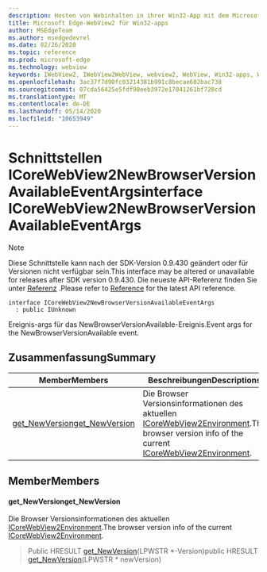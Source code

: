 ```yaml
---
description: Hosten von Webinhalten in ihrer Win32-App mit dem Microsoft Edge WebView2-Steuerelement
title: Microsoft Edge-WebView2 für Win32-apps
author: MSEdgeTeam
ms.author: msedgedevrel
ms.date: 02/26/2020
ms.topic: reference
ms.prod: microsoft-edge
ms.technology: webview
keywords: IWebView2, IWebView2WebView, webview2, WebView, Win32-apps, Win32, Edge, ICoreWebView2, ICoreWebView2Host, Browser-Steuerelement, Edge-HTML
ms.openlocfilehash: 3ac37f7d90fc03214381b991c8becae602bac738
ms.sourcegitcommit: 07cda56425e5fdf90eeb3972e17041261bf720cd
ms.translationtype: MT
ms.contentlocale: de-DE
ms.lasthandoff: 05/14/2020
ms.locfileid: "10653949"
---
```

# <span data-ttu-id="4dcc1-104">Schnittstellen ICoreWebView2NewBrowserVersionAvailableEventArgs</span><span class="sxs-lookup"><span data-stu-id="4dcc1-104">interface ICoreWebView2NewBrowserVersionAvailableEventArgs</span></span> 

> [!NOTE]
> <span data-ttu-id="4dcc1-105">Diese Schnittstelle kann nach der SDK-Version 0.9.430 geändert oder für Versionen nicht verfügbar sein.</span><span class="sxs-lookup"><span data-stu-id="4dcc1-105">This interface may be altered or unavailable for releases after SDK version 0.9.430.</span></span> <span data-ttu-id="4dcc1-106">Die neueste API-Referenz finden Sie unter [Referenz](../../../webview2-api-reference.md) .</span><span class="sxs-lookup"><span data-stu-id="4dcc1-106">Please refer to [Reference](../../../webview2-api-reference.md) for the latest API reference.</span></span>

```
interface ICoreWebView2NewBrowserVersionAvailableEventArgs
  : public IUnknown
```

<span data-ttu-id="4dcc1-107">Ereignis-args für das NewBrowserVersionAvailable-Ereignis.</span><span class="sxs-lookup"><span data-stu-id="4dcc1-107">Event args for the NewBrowserVersionAvailable event.</span></span>

## <span data-ttu-id="4dcc1-108">Zusammenfassung</span><span class="sxs-lookup"><span data-stu-id="4dcc1-108">Summary</span></span>

 <span data-ttu-id="4dcc1-109">Member</span><span class="sxs-lookup"><span data-stu-id="4dcc1-109">Members</span></span>                        | <span data-ttu-id="4dcc1-110">Beschreibungen</span><span class="sxs-lookup"><span data-stu-id="4dcc1-110">Descriptions</span></span>
--------------------------------|---------------------------------------------
[<span data-ttu-id="4dcc1-111">get_NewVersion</span><span class="sxs-lookup"><span data-stu-id="4dcc1-111">get_NewVersion</span></span>](#get_newversion) | <span data-ttu-id="4dcc1-112">Die Browser Versionsinformationen des aktuellen [ICoreWebView2Environment](ICoreWebView2Environment.md).</span><span class="sxs-lookup"><span data-stu-id="4dcc1-112">The browser version info of the current [ICoreWebView2Environment](ICoreWebView2Environment.md).</span></span>

## <span data-ttu-id="4dcc1-113">Member</span><span class="sxs-lookup"><span data-stu-id="4dcc1-113">Members</span></span>

#### <span data-ttu-id="4dcc1-114">get_NewVersion</span><span class="sxs-lookup"><span data-stu-id="4dcc1-114">get_NewVersion</span></span> 

<span data-ttu-id="4dcc1-115">Die Browser Versionsinformationen des aktuellen [ICoreWebView2Environment](ICoreWebView2Environment.md).</span><span class="sxs-lookup"><span data-stu-id="4dcc1-115">The browser version info of the current [ICoreWebView2Environment](ICoreWebView2Environment.md).</span></span>

> <span data-ttu-id="4dcc1-116">Public HRESULT [get_NewVersion](#get_newversion)(LPWSTR \*-Version)</span><span class="sxs-lookup"><span data-stu-id="4dcc1-116">public HRESULT [get_NewVersion](#get_newversion)(LPWSTR \* newVersion)</span></span>

